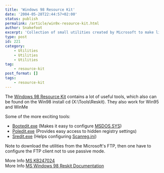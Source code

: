 ```yaml
---
title: 'Windows 98 Resource Kit'
date: '2004-05-28T22:44:57+02:00'
status: publish
permalink: /article/win9x-resource-kit.html
author: Snakefoot
excerpt: 'Collection of small utilities created by Microsoft to make life easier.'
type: post
id: 221
category:
    - Utilities
    - Utilities
    - Utilities
tag:
    - resource-kit
post_format: []
tags:
    - resource-kit
---
```

The [Windows 98 Resource Kit](ftp://ftp.microsoft.com/services/technet/samples/ps/win98/reskit/) contains a lot of useful tools, which also can be found on the Win98 install cd (X:\\Tools\\Reskit). They also work for Win95 and WinMe  
  
 Some of the more exciting tools:

- [Bootedit.exe](http://smallvoid.orgfree.com/?file=bootedit.zip) (Makes it easy to configure [MSDOS.SYS](/article/win9x-msdos-sys.html))
- [Poledit.exe](http://smallvoid.orgfree.com/?file=poledit.zip) (Provides easy access to hidden registry settings)
- [Sredit.exe](http://smallvoid.orgfree.com/?file=sredit.zip) (Helps configuring [Scanreg.ini](/article/win9x-registry-checker.html))
 
 Note to download the utilities from the Microsoft's FTP, then one have to configure the FTP client not to use passive mode.  
  
 More Info [MS KB247024](http://support.microsoft.com/kb/247024 "Tools Included with the Microsoft Windows 98 Resource Kit [Q247024]")  
 More Info [MS Windows 98 Reskit Documentation](http://www.microsoft.com/resources/documentation/windows/98/all/reskit/en-us/win98rk.mspx "Microsoft Windows 98 Resource Kit TOC")  